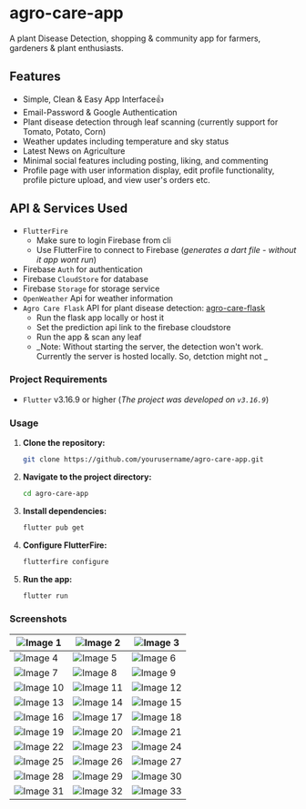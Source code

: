 # agro-care-app
A plant Disease Detection, shopping &amp; community app for farmers, gardeners &amp; plant enthusiasts.

## Features
- Simple, Clean & Easy App Interface👍
- Email-Password & Google Authentication
- Plant disease detection through leaf scanning (currently support for Tomato, Potato, Corn)
- Weather updates including temperature and sky status
- Latest News on Agriculture
- Minimal social features including posting, liking, and commenting
- Profile page with user information display, edit profile functionality, profile picture upload, and view user's orders etc.

## API & Services Used
- `FlutterFire`
    * Make sure to login Firebase from cli
    * Use FlutterFire to connect to Firebase (_generates a dart file - without it app wont run_)
- Firebase `Auth` for authentication
- Firebase `CloudStore` for database
- Firebase `Storage` for storage service
- `OpenWeather` Api for weather information
- `Agro Care Flask` API for plant disease detection: [agro-care-flask](https://github.com/codernayeem/agro-care-flask)
    * Run the flask app locally or host it
    * Set the prediction api link to the firebase cloudstore
    * Run the app & scan any leaf
    * _Note: Without starting the server, the detection won't work. Currently the server is hosted locally. So, detction might not _


### Project Requirements
- `Flutter` v3.16.9 or higher (_The project was developed on `v3.16.9`_)

### Usage

1. **Clone the repository:**
    ```bash
    git clone https://github.com/yourusername/agro-care-app.git
    ```
2. **Navigate to the project directory:**
    ```bash
    cd agro-care-app
    ```
3. **Install dependencies:**
    ```bash
    flutter pub get
    ```
4. **Configure FlutterFire:**
    ```bash
    flutterfire configure
    ```
5. **Run the app:**
    ```bash
    flutter run
    ```

### Screenshots

| ![Image 1](README_images/1.jpg) | ![Image 2](README_images/2.jpg) | ![Image 3](README_images/3.jpg) |
|---------------------------------|---------------------------------|---------------------------------|
| ![Image 4](README_images/4.jpg) | ![Image 5](README_images/5.jpg) | ![Image 6](README_images/6.jpg) |
| ![Image 7](README_images/7.jpg) | ![Image 8](README_images/8.jpg) | ![Image 9](README_images/9.jpg) |
| ![Image 10](README_images/10.jpg) | ![Image 11](README_images/11.jpg) | ![Image 12](README_images/12.jpg) |
| ![Image 13](README_images/13.jpg) | ![Image 14](README_images/14.jpg) | ![Image 15](README_images/15.jpg) |
| ![Image 16](README_images/16.jpg) | ![Image 17](README_images/17.jpg) | ![Image 18](README_images/18.jpg) |
| ![Image 19](README_images/19.jpg) | ![Image 20](README_images/20.jpg) | ![Image 21](README_images/21.jpg) |
| ![Image 22](README_images/22.jpg) | ![Image 23](README_images/23.jpg) | ![Image 24](README_images/24.jpg) |
| ![Image 25](README_images/25.jpg) | ![Image 26](README_images/26.jpg) | ![Image 27](README_images/27.jpg) |
| ![Image 28](README_images/28.jpg) | ![Image 29](README_images/29.jpg) | ![Image 30](README_images/30.jpg) |
| ![Image 31](README_images/31.jpg) | ![Image 32](README_images/32.jpg) | ![Image 33](README_images/33.jpg) |

